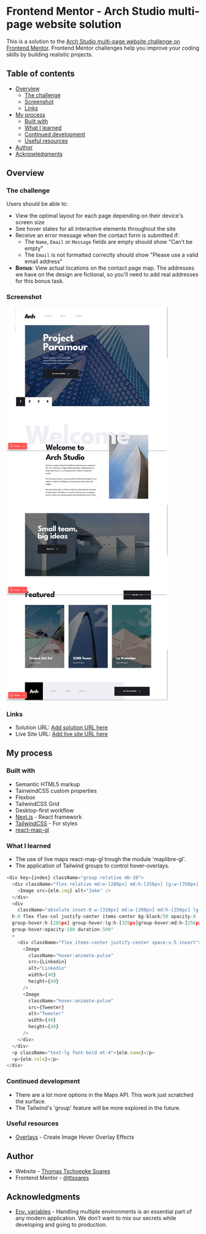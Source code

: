 # Frontend Mentor - Arch Studio multi-page website solution

This is a solution to the [Arch Studio multi-page website challenge on Frontend Mentor](https://www.frontendmentor.io/challenges/arch-studio-multipage-website-wNIbOFYR6). Frontend Mentor challenges help you improve your coding skills by building realistic projects.

## Table of contents

- [Overview](#overview)
  - [The challenge](#the-challenge)
  - [Screenshot](#screenshot)
  - [Links](#links)
- [My process](#my-process)
  - [Built with](#built-with)
  - [What I learned](#what-i-learned)
  - [Continued development](#continued-development)
  - [Useful resources](#useful-resources)
- [Author](#author)
- [Acknowledgments](#acknowledgments)

## Overview

### The challenge

Users should be able to:

- View the optimal layout for each page depending on their device's screen size
- See hover states for all interactive elements throughout the site
- Receive an error message when the contact form is submitted if:
  - The `Name`, `Email` or `Message` fields are empty should show "Can't be empty"
  - The `Email` is not formatted correctly should show "Please use a valid email address"
- **Bonus**: View actual locations on the contact page map. The addresses we have on the design are fictional, so you'll need to add real addresses for this bonus task.

### Screenshot

![](./screenshot.jpg)

### Links

- Solution URL: [Add solution URL here](https://github.com/ttsoares/arch_studio)
- Live Site URL: [Add live site URL here](https://arch-studio-henna.vercel.app/)

## My process

### Built with

- Semantic HTML5 markup
- TainwindCSS custom properties
- Flexbox
- TailwindCSS Grid
- Desktop-first workflow
- [Next.js](https://nextjs.org/) - React framework
- [TailwindCSS](https://tailwindcss.com/) - For styles
- [react-map-gl](https://www.npmjs.com/package/react-map-gl)

### What I learned

- The use of live maps react-map-gl trough the module 'maplibre-gl'.
- The application of Tailwind groups to control hover-overlays.

```js
<div key={index} className="group relative mb-10">
  <div className="flex relative md:w-[280px] md:h-[256px] lg:w-[350px] lg:h-[320px]">
    <Image src={elm.img} alt="Jake" />
  </div>
  <div
    className="absolute inset-0 w-[310px] md:w-[280px] md:h-[256px] lg:w-[350px]
  h-0 flex flex-col justify-center items-center bg-black/50 opacity-0
  group-hover:h-[285px] group-hover:lg:h-[320px]group-hover:md:h-[256px]
  group-hover:opacity-100 duration-500"
  >
    <div className="flex items-center justify-center space-x-5 invert">
      <Image
        className="hover:animate-pulse"
        src={Linkedin}
        alt="Linkedin"
        width={40}
        height={40}
      />
      <Image
        className="hover:animate-pulse"
        src={Tweeter}
        alt="Tweeter"
        width={40}
        height={40}
      />
    </div>
  </div>
  <p className="text-lg font-bold mt-4">{elm.name}</p>
  <p>{elm.role}</p>
</div>
```

### Continued development

- There are a lot more options in the Maps API. This work just scratched the surface.
- The Tailwind's 'group' feature will be more explored in the future.

### Useful resources

- [Overlays](https://www.kindacode.com/snippet/tailwind-css-create-image-hover-overlay-effects/) - Create Image Hover Overlay Effects

## Author

- Website - [Thomas Tschoepke Soares](https://buildesign.vercel.app/)
- Frontend Mentor - [@ttsoares](https://www.frontendmentor.io/profile/ttsoares)

## Acknowledgments

- [Env. variables](https://www.mohammadfaisal.dev/blog/how-to-handle-different-environments-in-a-nextjs-application) - Handling multiple environments is an essential part of any modern application. We don’t want to mix our secrets while developing and going to production.
